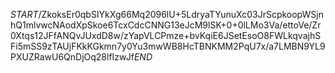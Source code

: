 $START$/ZkoksEr0qbSIYkXg66Mq2096lU+5LdryaTYunuXc03JrScpkoopWSjnhQ1mlvwcNAodXpSkoe6TcxCdcCNNG13eJcM9lSK+0+0lLMo3Va/ettoVe/Zr0Xtqs12JFfANQvJUxdD8w/zYapVLCPmze+bvKqiE6JSetEsoO8FWLkqvajhSFi5mSS9zTAUjFKkKGkmn7y0Yu3mwWB8HcTBNKMM2PqU7x/a7LMBN9YL9PXUZRawU6QnDjOq28lfIzwJf$END$